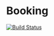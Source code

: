 Booking
=======

[![Build Status](https://travis-ci.org/studentisgss/booking.svg?branch=master)](https://travis-ci.org/studentisgss/booking)
